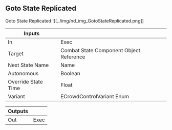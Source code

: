 ## Goto State Replicated
Goto State Replicated
![[../img/nd_img_GotoStateReplicated.png]]

|Inputs||
|--|--|
| In | Exec |
| Target | Combat State Component Object Reference |
| Next State Name | Name |
| Autonomous | Boolean |
| Override State Time | Float |
| Variant | ECrowdControlVariant Enum |

|Outputs||
|--|--|
| Out | Exec |
